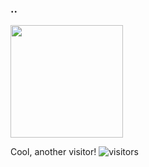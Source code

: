 ### ..

<img height="180em" src="https://github-readme-stats.vercel.app/api?username=rplslg&show_icons=true&hide_border=true&&count_private=true&include_all_commits=true" />

Cool, another visitor! ![visitors](https://visitor-badge.glitch.me/badge?page_id=rplslg.rlpslg)




<!--
**rplslg/rplslg** is a ✨ _special_ ✨ repository because its `README.md` (this file) appears on your GitHub profile.

Here are some ideas to get you started:

- 🔭 I’m currently working on ...
- 🌱 I’m currently learning ...
- 👯 I’m looking to collaborate on ...
- 🤔 I’m looking for help with ...
- 💬 Ask me about ...
- 📫 How to reach me: ...
- 😄 Pronouns: ...
- ⚡ Fun fact: ...
-->

